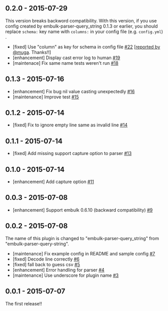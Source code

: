 ## 0.2.0 - 2015-07-29

This version breaks backword compatibility. With this version, if you use config created by embulk-parser-query_string 0.1.3 or earlier, you should replace `schema:` key name with `columns:` in your config file (e.g. `config.yml`) .

* [fixed] Use "column" as key for schema in config file [#22](https://github.com/treasure-data/embulk-parser-query_string/pull/22) [[reported by @muga](https://github.com/treasure-data/embulk-parser-query_string/issues/21). Thanks!!]
* [enhancement] Display cast error log to human [#19](https://github.com/treasure-data/embulk-parser-query_string/pull/19)
* [maintenace] Fix same name tests weren't run [#18](https://github.com/treasure-data/embulk-parser-query_string/pull/18)

## 0.1.3 - 2015-07-16
* [enhancement] Fix bug nil value casting unexpectedly [#16](https://github.com/treasure-data/embulk-parser-query_string/pull/16)
* [maintenance] Improve test [#15](https://github.com/treasure-data/embulk-parser-query_string/pull/15)

## 0.1.2 - 2015-07-14
* [fixed] Fix to ignore empty line same as invalid line [#14](https://github.com/treasure-data/embulk-parser-query_string/pull/14)

## 0.1.1 - 2015-07-14
* [fixed] Add missing support capture option to parser [#13](https://github.com/treasure-data/embulk-parser-query_string/pull/13)

## 0.1.0 - 2015-07-14
* [enhancement] Add capture option [#11](https://github.com/treasure-data/embulk-parser-query_string/pull/11)

## 0.0.3 - 2015-07-08

* [enhancement] Support embulk 0.6.10 (backward compatibility) [#9](https://github.com/treasure-data/embulk-parser-query_string/pull/9)

## 0.0.2 - 2015-07-08

The name of this plugin is changed to "embulk-parser-query_string" from "embulk-parser-query-string".

* [maintenance] Fix example config in README and sample config [#7](https://github.com/treasure-data/embulk-parser-query_string/pull/7)
* [fixed] Decode line correctly [#6](https://github.com/treasure-data/embulk-parser-query_string/pull/6)
* [fixed] fall back to guess csv [#5](https://github.com/treasure-data/embulk-parser-query_string/pull/5)
* [enhancement] Error handling for parser [#4](https://github.com/treasure-data/embulk-parser-query_string/pull/4)
* [maintenance] Use underscore for plugin name [#3](https://github.com/treasure-data/embulk-parser-query_string/pull/3)

## 0.0.1 - 2015-07-07

The first release!!
